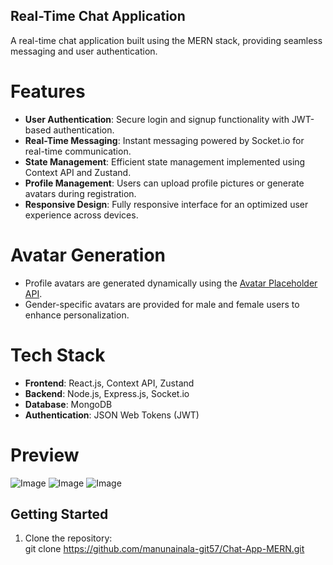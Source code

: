 ## Real-Time Chat Application  

A real-time chat application built using the MERN stack, providing seamless messaging and user authentication.  

# Features  
- **User Authentication**: Secure login and signup functionality with JWT-based authentication.  
- **Real-Time Messaging**: Instant messaging powered by Socket.io for real-time communication.  
- **State Management**: Efficient state management implemented using Context API and Zustand.  
- **Profile Management**: Users can upload profile pictures or generate avatars during registration.  
- **Responsive Design**: Fully responsive interface for an optimized user experience across devices.  

# Avatar Generation  
- Profile avatars are generated dynamically using the [Avatar Placeholder API](https://avatar-placeholder.iran.liara.run/).  
- Gender-specific avatars are provided for male and female users to enhance personalization.  

# Tech Stack  
- **Frontend**: React.js, Context API, Zustand  
- **Backend**: Node.js, Express.js, Socket.io  
- **Database**: MongoDB  
- **Authentication**: JSON Web Tokens (JWT)

# Preview
![Image](https://github.com/user-attachments/assets/31910299-d567-4e85-ba52-dcbac6bbd064)
![Image](https://github.com/user-attachments/assets/1bca62d8-1962-4540-9174-c313fb8aba2f)
![Image](https://github.com/user-attachments/assets/633a2bfb-39d9-4b0c-8bb9-45ef7e911a36)

## Getting Started  
1. Clone the repository:  
   git clone https://github.com/manunainala-git57/Chat-App-MERN.git
